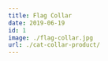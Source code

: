 ```yaml
---
title: Flag Collar
date: 2019-06-19
id: 1
image: ./flag-collar.jpg
url: ./cat-collar-product/
---
```

